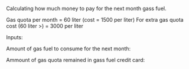 Calculating how much money to pay for the next month gass fuel.

Gas quota per month = 60 liter (cost = 1500 per liter) 
For extra gas quota cost (60 liter >) = 3000 per liter

Inputs:

Amount of gas fuel to consume for the next month:

Ammount of gas quota remained in gass fuel credit card:
